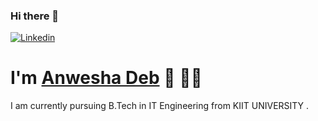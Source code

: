 ### Hi there 👋

[![Linkedin](https://img.shields.io/badge/-LinkedIn-orange?style=flat-square&logo=Linkedin&logoColor=black&link=linkedin.com/in/anwesha-deb-4585551a1)](www.linkedin.com/in/anwesha-deb-4585551a1)

# I'm [Anwesha Deb](https://Anwesha2000.github.io/) 👋 👨‍💻
I am currently pursuing B.Tech in IT Engineering from KIIT UNIVERSITY .

